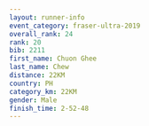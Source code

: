 ```yaml
---
layout: runner-info 
event_category: fraser-ultra-2019 
overall_rank: 24
rank: 20
bib: 2211
first_name: Chuon Ghee
last_name: Chew
distance: 22KM
country: PH
category_km: 22KM
gender: Male
finish_time: 2-52-48
---
```

